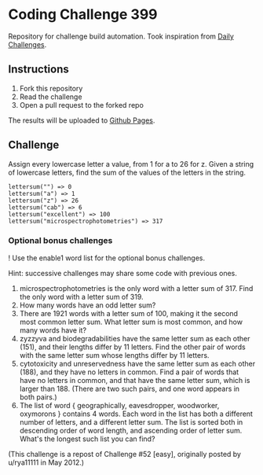 # Coding Challenge 399

Repository for challenge build automation. Took inspiration from [Daily Challenges](https://www.reddit.com/r/dailyprogrammer/comments/onfehl/20210719_challenge_399_easy_letter_value_sum/).

## Instructions

1. Fork this repository
2. Read the challenge
3. Open a pull request to the forked repo

The results will be uploaded to [Github Pages](https://daniele-tentoni.github.io/coding-challange-399/).

## Challenge

Assign every lowercase letter a value, from 1 for a to 26 for z. Given a string of lowercase letters, find the sum of the values of the letters in the string.

```
lettersum("") => 0
lettersum("a") => 1
lettersum("z") => 26
lettersum("cab") => 6
lettersum("excellent") => 100
lettersum("microspectrophotometries") => 317
```

### Optional bonus challenges

! Use the enable1 word list for the optional bonus challenges.

Hint: successive challenges may share some code with previous ones.

1. microspectrophotometries is the only word with a letter sum of 317. Find the only word with a letter sum of 319.
2. How many words have an odd letter sum?
3. There are 1921 words with a letter sum of 100, making it the second most common letter sum. What letter sum is most common, and how many words have it?
4. zyzzyva and biodegradabilities have the same letter sum as each other (151), and their lengths differ by 11 letters. Find the other pair of words with the same letter sum whose lengths differ by 11 letters.
5. cytotoxicity and unreservedness have the same letter sum as each other (188), and they have no letters in common. Find a pair of words that have no letters in common, and that have the same letter sum, which is larger than 188. (There are two such pairs, and one word appears in both pairs.)
6. The list of word { geographically, eavesdropper, woodworker, oxymorons } contains 4 words. Each word in the list has both a different number of letters, and a different letter sum. The list is sorted both in descending order of word length, and ascending order of letter sum. What's the longest such list you can find?

(This challenge is a repost of Challenge #52 [easy], originally posted by u/rya11111 in May 2012.)
